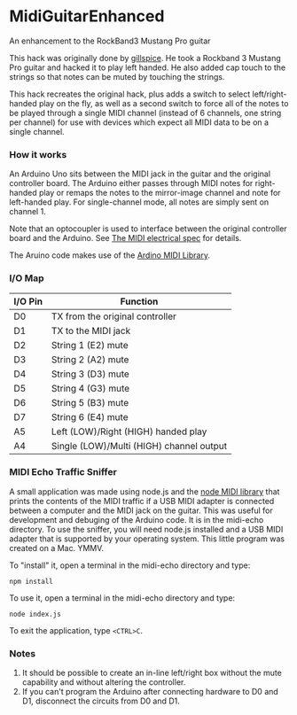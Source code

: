 # MidiGuitarEnhanced
An enhancement to the RockBand3 Mustang Pro guitar

This hack was originally done by [gillspice](http://github.com/gillspice).  He took a Rockband 3 Mustang Pro guitar and hacked it to play left handed.  He also added cap touch to the strings so that notes can be muted by touching the strings.

This hack recreates the original hack, plus adds a switch to select left/right-handed play on the fly, as well as a second switch to force all of the notes to be played through a single MIDI channel (instead of 6 channels, one string per channel) for use with devices which expect all MIDI data to be on a single channel.

### How it works
An Arduino Uno sits between the MIDI jack in the guitar and the original controller board.  The Arduino either passes through MIDI notes for right-handed play or remaps the notes to the mirror-image channel and note for left-handed play.  For single-channel mode, all notes are simply sent on channel 1.

Note that an optocoupler is used to interface between the original controller board and the Arduino. See [The MIDI electrical spec](https://www.midi.org/specifications/item/midi-din-electrical-specification) for details.

The Aruino code makes use of the [Ardino MIDI Library](https://github.com/FortySevenEffects/arduino_midi_library/).

### I/O Map
I/O Pin | Function
--------|--------
D0 | TX from the original controller
D1 | TX to the MIDI jack
D2 | String 1 (E2) mute
D3 | String 2 (A2) mute
D4 | String 3 (D3) mute
D5 | String 4 (G3) mute
D6 | String 5 (B3) mute
D7 | String 6 (E4) mute
A5 | Left (LOW)/Right (HIGH) handed play
A4 | Single (LOW)/Multi (HIGH) channel output

### MIDI Echo Traffic Sniffer
A small application was made using node.js and the [node MIDI library](https://github.com/justinlatimer/node-midi) that prints the contents of the MIDI traffic if a USB MIDI adapter is connected between a computer and the MIDI jack on the guitar.  This was useful for development and debuging of the Arduino code.  It is in the midi-echo directory.  To use the sniffer, you will need node.js installed and a USB MIDI adapter that is supported by your operating system.  This little program was created on a Mac.  YMMV.

To "install" it, open a terminal in the midi-echo directory and type:
```
npm install
```

To use it, open a terminal in the midi-echo directory and type:
```
node index.js
```

To exit the application, type `<CTRL>C`.

### Notes

1. It should be possible to create an in-line left/right box without the mute capability and without altering the controller.
2. If you can't program the Arduino after connecting hardware to D0 and D1, disconnect the circuits from D0 and D1.

